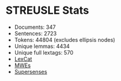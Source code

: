 STREUSLE Stats
==============

* Documents:                347
* Sentences:               2723
* Tokens:                 44804 (excludes ellipsis nodes)
* Unique lemmas:           4434
* Unique full lextags:      570
* [LexCat](LEXCAT.txt)
* [MWEs](MWES.txt)
* [Supersenses](SUPERSENSES.txt)
